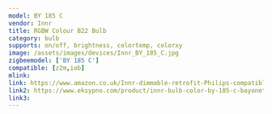 ```yaml
---
model: BY 185 C
vendor: Innr
title: RGBW Colour B22 Bulb
category: bulb
supports: on/off, brightness, colortemp, colorxy
image: /assets/images/devices/Innr_BY_185_C.jpg
zigbeemodel: ['BY 185 C']
compatible: [z2m,iob]
mlink: 
link: https://www.amazon.co.uk/Innr-dimmable-retrofit-Philips-compatible/dp/B01N5G9WNA
link2: https://www.eksypno.com/product/innr-bulb-color-by-185-c-bayonet/
link3: 
---
```

